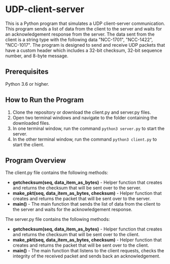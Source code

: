 # UDP-client-server
This is a Python program that simulates a UDP client-server communication. This program sends a list of data from the client to the server and waits for an acknowledgement response from the server. The data sent from the client is a string type with the following data "NCC-1701", "NCC-1422", "NCC-1017". The program is designed to send and receive UDP packets that have a custom header which includes a 32-bit checksum, 32-bit sequence number, and 8-byte message.

## Prerequisites
Python 3.6 or higher.

## How to Run the Program
1. Clone the repository or download the client.py and server.py files.
2. Open two terminal windows and navigate to the folder containing the downloaded files.
3. In one terminal window, run the command `python3 server.py` to start the server.
4. In the other terminal window, run the command `python3 client.py` to start the client.

## Program Overview
The client.py file contains the following methods:

- **getchecksum(seq, data_item_as_bytes)** - Helper function that creates and returns the checksum that will be sent over to the server.
- **make_pkt(seq, data_item_as_bytes, checksum)** - Helper function that creates and returns the packet that will be sent over to the server.
- **main()** - The main function that sends the list of data from the client to the server and waits for the acknowledgement response.

The server.py file contains the following methods:

- **getchecksum(seq, data_item_as_bytes)** - Helper function that creates and returns the checksum that will be sent over to the client.
- **make_pkt(seq, data_item_as_bytes, checksum)** - Helper function that creates and returns the packet that will be sent over to the client.
- **main()** - The main function that listens to the client requests, checks the integrity of the received packet and sends back an acknowledgement.
